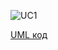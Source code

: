![UC1](http://www.plantuml.com/plantuml/proxy?idx=0&src=https://raw.githubusercontent.com/KPI-IP94-Database/Team2/master/Doc/UMLdiagrams/scenarios/admin/Diagrams/UML/UC1.pu)

[UML код](https://github.com/KPI-IP94-Database/Team2/tree/master/Doc/UMLdiagrams/scenarios/admin/Diagrams/UML/UC1.pu)
